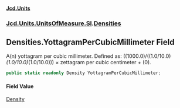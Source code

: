 #### [Jcd.Units](index.md 'index')
### [Jcd.Units.UnitsOfMeasure.SI](Jcd.Units.UnitsOfMeasure.SI.md 'Jcd.Units.UnitsOfMeasure.SI').[Densities](Densities.md 'Jcd.Units.UnitsOfMeasure.SI.Densities')

## Densities.YottagramPerCubicMillimeter Field

A(n) yottagram per cubic millimeter. Defined as: ((1000.0)/((1.0/10.0)*(1.0/10.0)*(1.0/10.0))) × zettagram per cubic centimeter + (0).

```csharp
public static readonly Density YottagramPerCubicMillimeter;
```

#### Field Value
[Density](Density.md 'Jcd.Units.UnitTypes.Density')